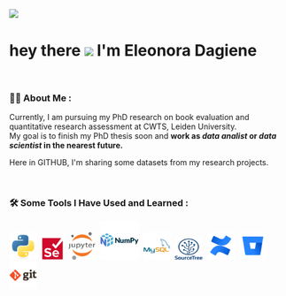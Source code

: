 <div id="header" align="left">
  <img src="https://media.giphy.com/media/BferOKonYOspm28AiB/giphy.gif" width="200"/>
</div>

<h1>
  hey there
  <img src="https://media.giphy.com/media/hvRJCLFzcasrR4ia7z/giphy.gif" width="30px"/>
  I'm  Eleonora Dagiene
</h1>

<img src="https://komarev.com/ghpvc/?username=EleonoraDagiene&style=flat-square&color=blue" alt=""/>

<br>

### :woman_technologist: About Me :

Currently, I am pursuing my PhD research on book evaluation and quantitative research assessment at CWTS, Leiden University. <br> My goal is to finish my PhD thesis soon and **work as _data analist_ or _data scientist_ in the nearest future.** 

Here in GITHUB, I'm sharing some datasets from my research projects.

<br>

### :hammer_and_wrench: Some Tools I Have Used and Learned :
<div>
  <img src="https://github.com/devicons/devicon/blob/master/icons/python/python-original.svg" title="Python"  alt="Python" width="50" height="50"/>&nbsp;  
  <img src="https://github.com/devicons/devicon/blob/master/icons/selenium/selenium-original.svg" title="Selenium"  alt="Selenium" width="40" height="40"/>&nbsp;  
  <img src="https://github.com/devicons/devicon/blob/master/icons/jupyter/jupyter-original-wordmark.svg" title="Jupyter"  alt="Jupyter" width="50" height="50"/>&nbsp;  
  <img src="https://github.com/devicons/devicon/blob/master/icons/numpy/numpy-original-wordmark.svg" title="NumPy"  alt="NumPy" width="70" height="70"/>&nbsp;  
  <img src="https://github.com/devicons/devicon/blob/master/icons/mysql/mysql-original-wordmark.svg" title="MySQL"  alt="MySQL" width="50" height="50"/>&nbsp;  
  <img src="https://github.com/devicons/devicon/blob/master/icons/sourcetree/sourcetree-original-wordmark.svg" title="SourceTree"  alt="SourceTree" width="50" height="40"/>&nbsp;  
  <img src="https://github.com/devicons/devicon/blob/master/icons/confluence/confluence-original.svg" title="Confluence"  alt="Confluence" width="50" height="50"/>&nbsp;  
  <img src="https://github.com/devicons/devicon/blob/master/icons/bitbucket/bitbucket-original.svg" title="BitBucket" alt="BitBucket" width="50" height="50"/>&nbsp;
  <img src="https://github.com/devicons/devicon/blob/master/icons/git/git-original-wordmark.svg" title="Git" **alt="Git" width="50" height="50"/>
</div>



<!--

### :writing_hand: Recent Blog Posts:

**EleonoraDagiene/EleonoraDagiene** is a ✨ _special_ ✨ repository because its `README.md` (this file) appears on your GitHub profile.

Here are some ideas to get you started:

- 🔭 I’m currently working on ...
- 🌱 I’m currently learning ...
- 👯 I’m looking to collaborate on ...
- 🤔 I’m looking for help with ...
- 💬 Ask me about ...
- 📫 How to reach me: ...
- 😄 Pronouns: ...
- ⚡ Fun fact: ...



-->
